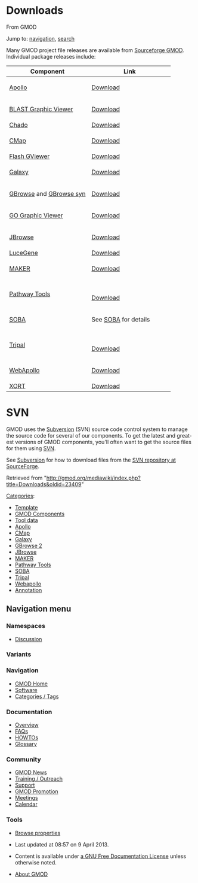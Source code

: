 <div id="mw-page-base" class="noprint">

</div>

<div id="mw-head-base" class="noprint">

</div>

<div id="content" class="mw-body" role="main">

<span id="top"></span>

<div id="mw-js-message" style="display:none;">

</div>



# <span dir="auto">Downloads</span>

<div id="bodyContent">

<div id="siteSub">

From GMOD

</div>

<div id="contentSub">

</div>

<div id="jump-to-nav" class="mw-jump">

Jump to: [navigation](#mw-navigation), [search](#p-search)

</div>

<div id="mw-content-text" class="mw-content-ltr" lang="en" dir="ltr">

Many GMOD project file releases are available from
<a href="http://sourceforge.net/project/showfiles.php?group_id=27707"
class="external text" rel="nofollow">Sourceforge GMOD</a>. Individual
package releases include:

<table class="wikitable">
<colgroup>
<col style="width: 50%" />
<col style="width: 50%" />
</colgroup>
<thead>
<tr class="header">
<th>Component</th>
<th>Link</th>
</tr>
</thead>
<tbody>
<tr class="odd">
<td><a href="Apollo.1" title="Apollo">Apollo</a></td>
<td><p><a href="http://apollo.berkeleybop.org/current/install.html"
class="external text" rel="nofollow">Download</a></p></td>
</tr>
<tr class="even">
<td><a href="BLAST_Graphic_Viewer.1" title="BLAST Graphic Viewer">BLAST
Graphic Viewer</a></td>
<td><p><a
href="http://sourceforge.net/projects/gmod/files/blastGraphic/"
class="external text" rel="nofollow">Download</a></p></td>
</tr>
<tr class="odd">
<td><a href="Chado" class="mw-redirect" title="Chado">Chado</a></td>
<td><a href="http://sourceforge.net/projects/gmod/files/gmod/"
class="external text" rel="nofollow">Download</a></td>
</tr>
<tr class="even">
<td><a href="CMap.1" title="CMap">CMap</a></td>
<td><p><a href="http://sourceforge.net/projects/gmod/files/cmap/"
class="external text" rel="nofollow">Download</a></p></td>
</tr>
<tr class="odd">
<td><a href="Flash_GViewer" title="Flash GViewer">Flash GViewer</a></td>
<td><a
href="http://sourceforge.net/project/showfiles.php?group_id=27707&amp;package_id=161280"
class="external text" rel="nofollow">Download</a></td>
</tr>
<tr class="even">
<td><a href="Galaxy.1" title="Galaxy">Galaxy</a></td>
<td><p><a href="http://getgalaxy.org" class="external text"
rel="nofollow">Download</a></p></td>
</tr>
<tr class="odd">
<td><a href="GBrowse.1" title="GBrowse">GBrowse</a> and <a
href="GBrowse_syn.1" title="GBrowse syn">GBrowse syn</a></td>
<td><p><a
href="http://sourceforge.net/projects/gmod/files/Generic%20Genome%20Browser/"
class="external text" rel="nofollow">Download</a></p></td>
</tr>
<tr class="even">
<td><a href="GO_Graphic_Viewer.1" title="GO Graphic Viewer">GO Graphic
Viewer</a></td>
<td><p><a href="http://sourceforge.net/projects/gmod/files/GOView/"
class="external text" rel="nofollow">Download</a></p></td>
</tr>
<tr class="odd">
<td><a href="JBrowse.1" title="JBrowse">JBrowse</a></td>
<td><p><a href="http://jbrowse.org/install/" class="external text"
rel="nofollow">Download</a></p></td>
</tr>
<tr class="even">
<td><a href="LuceGene" title="LuceGene">LuceGene</a></td>
<td><a
href="http://sourceforge.net/project/showfiles.php?group_id=27707&amp;package_id=120452"
class="external text" rel="nofollow">Download</a></td>
</tr>
<tr class="odd">
<td><a href="MAKER.1" title="MAKER">MAKER</a></td>
<td><p><a
href="http://yandell.topaz.genetics.utah.edu/cgi-bin/maker_license.cgi"
class="external text" rel="nofollow">Download</a></p></td>
</tr>
<tr class="even">
<td><a href="Pathway_Tools.1" title="Pathway Tools">Pathway
Tools</a></td>
<td><p><br />
<a href="http://biocyc.org/download.shtml" class="external text"
rel="nofollow">Download</a></p></td>
</tr>
<tr class="odd">
<td><a href="SOBA.1" title="SOBA">SOBA</a></td>
<td><p>See <a href="SOBA.1" title="SOBA">SOBA</a> for details</p></td>
</tr>
<tr class="even">
<td><a href="Tripal.1" title="Tripal">Tripal</a></td>
<td><p><br />
<a href="http://tripal.info/download" class="external text"
rel="nofollow">Download</a></p></td>
</tr>
<tr class="odd">
<td><a href="WebApollo.1" title="WebApollo">WebApollo</a></td>
<td><p><a href="http://genomearchitect.org/webapollo/releases/"
class="external text" rel="nofollow">Download</a></p></td>
</tr>
<tr class="even">
<td><a href="XORT.1" title="XORT">XORT</a></td>
<td><a
href="http://sourceforge.net/project/showfiles.php?group_id=27707&amp;package_id=148718"
class="external text" rel="nofollow">Download</a></td>
</tr>
</tbody>
</table>

# <span id="SVN" class="mw-headline">SVN</span>

GMOD uses the <a href="Subversion" class="mw-redirect"
title="Subversion">Subversion</a> (SVN) source code control system to
manage the source code for several of our components. To get the latest
and greatest versions of GMOD components, you'll often want to get the
source files for them using
<a href="SVN" class="mw-redirect" title="SVN">SVN</a>.

See <a href="Subversion" class="mw-redirect"
title="Subversion">Subversion</a> for how to download files from the
<a href="http://gmod.svn.sourceforge.net/viewvc/gmod/"
class="external text" rel="nofollow">SVN repository at SourceForge</a>.

</div>

<div class="printfooter">

Retrieved from
"<http://gmod.org/mediawiki/index.php?title=Downloads&oldid=23409>"

</div>

<div id="catlinks" class="catlinks">

<div id="mw-normal-catlinks" class="mw-normal-catlinks">

[Categories](Special:Categories "Special:Categories"):

- <a
  href="http://gmod.org/mediawiki/index.php?title=Category:Template&amp;action=edit&amp;redlink=1"
  class="new" title="Category:Template (page does not exist)">Template</a>
- [GMOD Components](Category:GMOD_Components "Category:GMOD Components")
- [Tool data](Category:Tool_data "Category:Tool data")
- [Apollo](Category:Apollo "Category:Apollo")
- [CMap](Category:CMap "Category:CMap")
- [Galaxy](Category:Galaxy "Category:Galaxy")
- [GBrowse 2](Category:GBrowse_2 "Category:GBrowse 2")
- [JBrowse](Category:JBrowse "Category:JBrowse")
- [MAKER](Category:MAKER "Category:MAKER")
- [Pathway Tools](Category:Pathway_Tools "Category:Pathway Tools")
- [SOBA](Category:SOBA "Category:SOBA")
- [Tripal](Category:Tripal "Category:Tripal")
- [Webapollo](Category:Webapollo "Category:Webapollo")
- [Annotation](Category:Annotation "Category:Annotation")

</div>

</div>

<div class="visualClear">

</div>

</div>

</div>

<div id="mw-navigation">

## Navigation menu

<div id="mw-head">



<div id="left-navigation">

<div id="p-namespaces" class="vectorTabs" role="navigation"
aria-labelledby="p-namespaces-label">

### Namespaces


- <span id="ca-talk"><a
  href="http://gmod.org/mediawiki/index.php?title=Talk:Downloads&amp;action=edit&amp;redlink=1"
  accesskey="t"
  title="Discussion about the content page [t]">Discussion</a></span>

</div>

<div id="p-variants" class="vectorMenu emptyPortlet" role="navigation"
aria-labelledby="p-variants-label">

### 

### Variants[](#)

<div class="menu">

</div>

</div>

</div>





</div>

</div>

</div>

<div id="mw-panel">

<div id="p-logo" role="banner">

<a href="Main_Page"
style="background-image: url(../images/GMOD-cogs.png);"
title="Visit the main page"></a>

</div>

<div id="p-Navigation" class="portal" role="navigation"
aria-labelledby="p-Navigation-label">

### Navigation

<div class="body">

- <span id="n-GMOD-Home">[GMOD Home](Main_Page)</span>
- <span id="n-Software">[Software](GMOD_Components)</span>
- <span id="n-Categories-.2F-Tags">[Categories /
  Tags](Categories)</span>

</div>

</div>

<div id="p-Documentation" class="portal" role="navigation"
aria-labelledby="p-Documentation-label">

### Documentation

<div class="body">

- <span id="n-Overview">[Overview](Overview)</span>
- <span id="n-FAQs">[FAQs](Category:FAQ)</span>
- <span id="n-HOWTOs">[HOWTOs](Category:HOWTO)</span>
- <span id="n-Glossary">[Glossary](Glossary)</span>

</div>

</div>

<div id="p-Community" class="portal" role="navigation"
aria-labelledby="p-Community-label">

### Community

<div class="body">

- <span id="n-GMOD-News">[GMOD News](GMOD_News)</span>
- <span id="n-Training-.2F-Outreach">[Training /
  Outreach](Training_and_Outreach)</span>
- <span id="n-Support">[Support](Support)</span>
- <span id="n-GMOD-Promotion">[GMOD Promotion](GMOD_Promotion)</span>
- <span id="n-Meetings">[Meetings](Meetings)</span>
- <span id="n-Calendar">[Calendar](Calendar)</span>

</div>

</div>

<div id="p-tb" class="portal" role="navigation"
aria-labelledby="p-tb-label">

### Tools

<div class="body">


- <span id="t-smwbrowselink"><a href="Special%3ABrowse/Downloads" rel="smw-browse">Browse
  properties</a></span>


</div>

</div>

</div>

</div>

<div id="footer" role="contentinfo">

- <span id="footer-info-lastmod">Last updated at 08:57 on 9 April
  2013.</span>
<!-- - <span id="footer-info-viewcount">551,926 page views.</span> -->
- <span id="footer-info-copyright">Content is available under
  <a href="http://www.gnu.org/licenses/fdl-1.3.html" class="external"
  rel="nofollow">a GNU Free Documentation License</a> unless otherwise
  noted.</span>

<!-- -->

- <span id="footer-places-about">[About
  GMOD](GMOD:About "GMOD:About")</span>

<!-- -->






</div>
